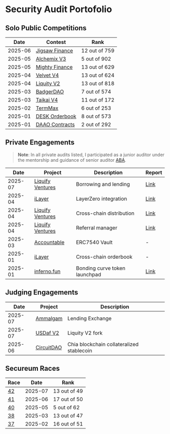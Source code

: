 # Security Audit Portofolio

## Solo Public Competitions
| Date | Contest | Rank |
|------|---------|------|
| 2025-06 | [Jigsaw Finance](https://cantina.xyz/competitions/7a40c849-0b35-4128-b084-d9a83fd533ea) | 12 out of 759 |
| 2025-05 | [Alchemix V3](https://cantina.xyz/competitions/e68909e6-3491-4a94-a707-ecf0c89cf72a) | 5 out of 902 |
| 2025-05 | [Mighty Finance](https://cantina.xyz/competitions/616d8bb4-16ce-4ca9-9ce9-5b99d6e146ef) | 13 out of 629 |
| 2025-04 | [Velvet V4](https://cantina.xyz/competitions/8cf9c7a0-a7a6-446a-8577-1e2c254eb5a8) | 13 out of 624 |
| 2025-04 | [Liquity V2](https://cantina.xyz/competitions/d86632df-ab33-4448-8198-64955eae6712) | 13 out of 818 |
| 2025-03 | [BadgerDAO](https://cantina.xyz/competitions/f57ffb47-0ded-4f04-bcec-ecd7d47fad58) | 7 out of 574 |
| 2025-03 | [Taikai V4](https://cantina.xyz/competitions/74fb60b8-879f-43b1-9f48-c788df0590da) | 11 out of 172 |
| 2025-02 | [TermMax](https://cantina.xyz/competitions/5c4a63a2-e744-43bd-b38b-d0063c117765) | 6 out of 253 |
| 2025-01 | [DESK Orderbook](https://cantina.xyz/competitions/68d65682-ed04-48aa-969d-09a335de3748) | 8 out of 573 |
| 2025-01 | [DAAO Contracts](https://cantina.xyz/competitions/bd43bdd1-bc7f-473b-96c0-d35d37f3db33) | 2 out of 292 |

## Private Engagements
> **Note**: In all private audits listed, I participated as a junior auditor under the mentorship and guidance of senior auditor [ABA](https://github.com/abarbatei/).

| Date | Project | Description | Report |
|------|---------|-------------|--------|
| 2025-07 | [Liquify Ventures](https://liquify.ventures/) | Borrowing and lending | [Link](https://github.com/silverologist/audits/blob/master/private/2025-07-09-liquify-ventures-borrowing-and-lending-x-ABA.pdf)
| 2025-04 | [iLayer](https://ilayer.io/) | LayerZero integration | [Link](https://github.com/silverologist/audits/blob/master/private/2025-03-13-ilayer-x-ABA-x-AlexCZM.pdf) |
| 2025-04 | [Liquify Ventures](https://liquify.ventures/) | Cross-chain distribution | [Link](https://github.com/silverologist/audits/blob/master/private/2025-04-24-liquify-ventures-unified-bridge-x-ABA.pdf)
| 2025-04 | [Liquify Ventures](https://liquify.ventures/) | Referral manager | [Link](https://github.com/silverologist/audits/blob/master/private/2025-04-25-liquify-ventures-referral-manager-x-ABA.pdf)
| 2025-03 | [Accountable](https://www.accountable.capital/) | ERC7540 Vault | - |
| 2025-01 | [iLayer](https://ilayer.io/) | Cross-chain orderbook | - |
| 2025-01 | [inferno.fun](https://inferno.fun/) | Bonding curve token launchpad | [Link](https://github.com/silverologist/audits/blob/master/private/2025-01-27-inferno-dot-fun-x-ABA.pdf) |

## Judging Engagements

| Date | Project | Description |
|------|---------|-------------|
| 2025-07 | [Ammalgam](https://cantina.xyz/competitions/02c29467-cb27-4beb-b2ef-500ad95e1a51) | Lending Exchange |
| 2025-07 | [USDaf V2](https://cantina.xyz/competitions/3765f098-ef5c-47be-beb9-3f4ce9dcb407) | Liquity V2 fork |
| 2025-06 | [CircuitDAO](https://cantina.xyz/competitions/7d650b99-8a40-49d1-9b65-2b060accfbb7) | Chia blockchain collateralized stablecoin |

## Secureum Races
| Race | Date | Rank |
|------|------|------|
| [42](https://discord.com/channels/814328279468474419/927065287172427798/1391382085259886696) | 2025-07 | 13 out of 49 |
| [41](https://x.com/TheSecureum/status/1936416823471382648) | 2025-06 | 17 out of 50 |
| [40](https://x.com/TheSecureum/status/1923630533948604611) | 2025-05 |  5 out of 62 |
| [38](https://x.com/TheSecureum/status/1898739794651517163) | 2025-03 | 13 out of 47 |
| [37](https://x.com/TheSecureum/status/1890620192998174732) | 2025-02 | 16 out of 51 |

